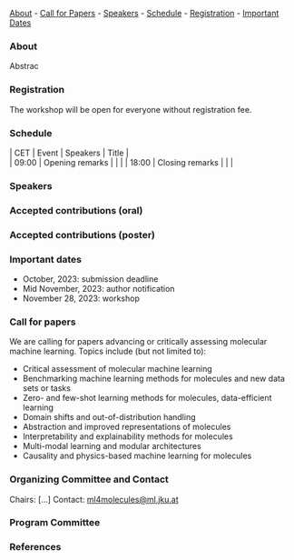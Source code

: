 [About](#about) - [Call for Papers](#call-for-papers) - [Speakers](#speakers) - [Schedule](#schedule) - [Registration](#registration) - [Important Dates](#important-dates)

### About

Abstrac


### Registration
The workshop will be open for everyone without registration fee. 

### Schedule 


| CET             | Event              |        Speakers          |   Title     |                                                                 
| 09:00           | Opening remarks            |                       |             | 
| 18:00           | Closing remarks     |                          |        | 


### Speakers

### Accepted contributions (oral)


### Accepted contributions (poster)

### Important dates
 - October, 2023: submission deadline
 - Mid November, 2023: author notification
 - November 28, 2023: workshop

### Call for papers
We are calling for papers advancing or critically assessing molecular machine learning. Topics include (but not limited to):  

- Critical assessment of molecular machine learning
- Benchmarking machine learning methods for molecules and new data sets or tasks
- Zero- and few-shot learning methods for molecules, data-efficient learning 
- Domain shifts and out-of-distribution handling 
- Abstraction and improved representations of molecules
- Interpretability and explainability methods for molecules
- Multi-modal learning and modular architectures
- Causality and physics-based machine learning for molecules



### Organizing Committee and Contact
Chairs: [...]
Contact: [ml4molecules@ml.jku.at](ml4molecules@ml.jku.at)

### Program Committee

### References
